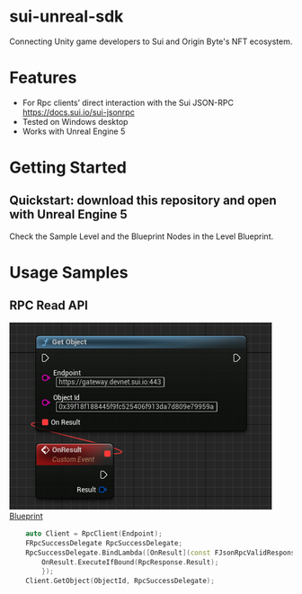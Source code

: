 # sui-unreal-sdk

Connecting Unity game developers to Sui and Origin Byte's NFT ecosystem.

# Features
- For Rpc clients’ direct interaction with the Sui JSON-RPC https://docs.sui.io/sui-jsonrpc
- Tested on Windows desktop
- Works with Unreal Engine 5

# Getting Started
## Quickstart: download this repository and open with Unreal Engine 5
Check the Sample Level and the Blueprint Nodes in the Level Blueprint.

# Usage Samples
## RPC Read API
![GetObject Blueprint](/imgs/getobject.png "GetObject Blueprint Node")
[Blueprint](https://blueprintue.com/blueprint/-0k1huc_/)

```cpp
	auto Client = RpcClient(Endpoint);
	FRpcSuccessDelegate RpcSuccessDelegate;
	RpcSuccessDelegate.BindLambda([OnResult](const FJsonRpcValidResponse& RpcResponse) {
		OnResult.ExecuteIfBound(RpcResponse.Result);
		});
	Client.GetObject(ObjectId, RpcSuccessDelegate);
```